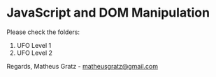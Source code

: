 # JavaScript and DOM Manipulation

Please check the folders:
1. UFO Level 1
2. UFO Level 2

Regards,
Matheus Gratz - matheusgratz@gmail.com
